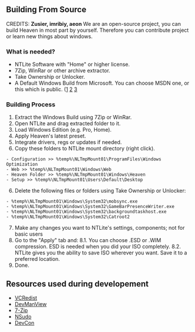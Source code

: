 ## Building From Source

CREDITS: **Zusier, imribiy, aeon**
We are an open-source project, you can build Heaven in most part by yourself.
Therefore you can contribute project or learn new things about windows.

### What is needed? 

- NTLite Software with "Home" or higher license.
- 7Zip, WinRar or other archive extractor.
- Take Ownership or Unlocker.
- A Default Windows Build from Microsoft. You can choose MSDN one, or this which is public.
([1](https://tb.rg-adguard.net/) [2](https://www.heidoc.net/joomla/technology-science/microsoft/67-microsoft-windows-iso-download-tool) [3](https://uupdump.net)

### Building Process

1. Extract the Windows Build using 7Zip or WinRar.
2. Open NTLite and drag extracted folder to it.
3. Load Windows Edition (e.g. Pro, Home).
4. Apply Heaven's latest preset.
5. Integrate drivers, regs or updates if needed.
5. Copy these folders to NTLite mount directory (right click).
  ```
  - Configuration >> %temp%\NLTmpMount01\ProgramFiles\Windows Optimization
  - Web >> %temp%\NLTmpMount01\Windows\Web
  - Heaven Folder >> %temp%\NLTmpMount01\Windows\Heaven
  - Setup >> %temp%\NLTmpMount01\Users\Default\Desktop
  ```
6. Delete the following files or folders using Take Ownership or Unlocker:
  ```
  - %temp%\NLTmpMount01\Windows\System32\mobsync.exe
  - %temp%\NLTmpMount01\Windows\System32\GameBarPresenceWriter.exe
  - %temp%\NLTmpMount01\Windows\System32\backgroundtaskhost.exe
  - %temp%\NLTmpMount01\Windows\System32\Catroot2
  ```
7. Make any changes you want to NTLite's settings, components; not for basic users
8. Go to the "Apply" tab and:
8.1. You can choose .ESD or .WIM compression. ESD is needed when you did your ISO completely.
8.2. NTLite gives you the ability to save ISO wherever you want. Save it to a preferred location.
9. Done.

## Resources used during developement
- [VCRedist](https://github.com/abbodi1406/vcredist)
- [DevManView](https://www.nirsoft.net/utils/device_manager_view.html)
- [7-Zip](https://www.7-zip.org)
- [NSudo](https://github.com/m2team/NSudo)
- [DevCon](https://docs.microsoft.com/en-us/windows-hardware/drivers/devtest/devcon)